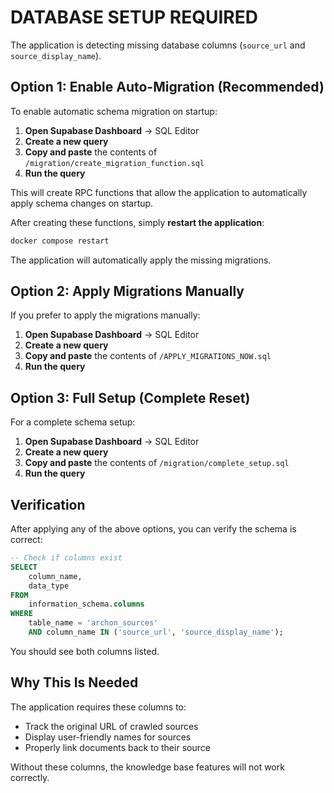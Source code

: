 # DATABASE SETUP REQUIRED

The application is detecting missing database columns (`source_url` and `source_display_name`). 

## Option 1: Enable Auto-Migration (Recommended)

To enable automatic schema migration on startup:

1. **Open Supabase Dashboard** → SQL Editor
2. **Create a new query**
3. **Copy and paste** the contents of `/migration/create_migration_function.sql`
4. **Run the query**

This will create RPC functions that allow the application to automatically apply schema changes on startup.

After creating these functions, simply **restart the application**:
```bash
docker compose restart
```

The application will automatically apply the missing migrations.

## Option 2: Apply Migrations Manually

If you prefer to apply the migrations manually:

1. **Open Supabase Dashboard** → SQL Editor
2. **Create a new query**
3. **Copy and paste** the contents of `/APPLY_MIGRATIONS_NOW.sql`
4. **Run the query**

## Option 3: Full Setup (Complete Reset)

For a complete schema setup:

1. **Open Supabase Dashboard** → SQL Editor
2. **Create a new query**
3. **Copy and paste** the contents of `/migration/complete_setup.sql`
4. **Run the query**

## Verification

After applying any of the above options, you can verify the schema is correct:

```sql
-- Check if columns exist
SELECT 
    column_name,
    data_type 
FROM 
    information_schema.columns 
WHERE 
    table_name = 'archon_sources' 
    AND column_name IN ('source_url', 'source_display_name');
```

You should see both columns listed.

## Why This Is Needed

The application requires these columns to:
- Track the original URL of crawled sources
- Display user-friendly names for sources
- Properly link documents back to their source

Without these columns, the knowledge base features will not work correctly.
